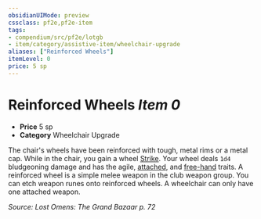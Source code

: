 ```yaml
---
obsidianUIMode: preview
cssclass: pf2e,pf2e-item
tags:
- compendium/src/pf2e/lotgb
- item/category/assistive-item/wheelchair-upgrade
aliases: ["Reinforced Wheels"]
itemLevel: 0
price: 5 sp
---
```

# Reinforced Wheels *Item 0*  

- **Price** 5 sp
- **Category** Wheelchair Upgrade

The chair's wheels have been reinforced with tough, metal rims or a metal cap. While in the chair, you gain a wheel [Strike](../../../rules/actions/strike.md). Your wheel deals `1d4` bludgeoning damage and has the agile, [attached](../../../rules/traits/attached.md), and [free-hand](../../../rules/traits/free-hand.md) traits. A reinforced wheel is a simple melee weapon in the club weapon group. You can etch weapon runes onto reinforced wheels. A wheelchair can only have one attached weapon.

*Source: Lost Omens: The Grand Bazaar p. 72*